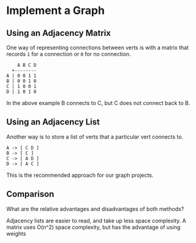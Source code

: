 # Implement a Graph

## Using an Adjacency Matrix

One way of representing connections between verts is with a matrix that
records `1` for a connection or `0` for no connection.

```
    A B C D
  +--------
A | 0 0 1 1
B | 0 0 1 0
C | 1 0 0 1
D | 1 0 1 0
```

In the above example B connects to C, but C does not connect back to B.

## Using an Adjacency List

Another way is to store a list of verts that a particular vert connects
to.

```
A -> [ C D ]
B -> [ C ]
C -> [ A D ]
D -> [ A C ]
```

This is the recommended approach for our graph projects.

## Comparison

What are the relative advantages and disadvantages of both methods?

Adjacency lists are easier to read, and take up less space complexity.
A matrix uses O(n^2) space complexity, but has the advantage of using weights
